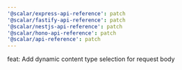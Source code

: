 ```yaml
---
'@scalar/express-api-reference': patch
'@scalar/fastify-api-reference': patch
'@scalar/nestjs-api-reference': patch
'@scalar/hono-api-reference': patch
'@scalar/api-reference': patch
---
```


feat: Add dynamic content type selection for request body
